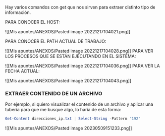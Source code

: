 Hay varios comandos con get que nos sirven para extraer distinto tipo de información.

PARA CONOCER EL HOST:

![[Mis apuntes/ANEXOS/Pasted image 20221217104021.png]]

PARA CONOCER EL PATH ACTUAL DE TRABAJO:

![[Mis apuntes/ANEXOS/Pasted image 20221217104028.png]]
PARA VER LOS PROCESOS QUE SE ESTÁN EJECUTANDO EN EL SISTEMA:

![[Mis apuntes/ANEXOS/Pasted image 20221217104036.png]]
PARA VER LA FECHA ACTUAL:

![[Mis apuntes/ANEXOS/Pasted image 20221217104043.png]]

### EXTRAER CONTENIDO DE UN ARCHIVO

Por ejemplo, si quiero visualizar el contenido de un archivo y aplicar una tubería para que me busque algo, lo haría de esta forma:
```powershell
Get-Content direcciones_ip.txt | Select-String -Pattern "192"
```
![[Mis apuntes/ANEXOS/Pasted image 20230509151233.png]]


